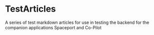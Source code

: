 # TestArticles
A series of test markdown articles for use in testing the backend for the companion applications Spaceport and Co-Pilot 
